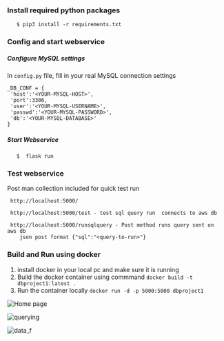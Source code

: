 

### Install required python packages

```
   $ pip3 install -r requirements.txt
```

### Config and start webservice

##### Configure MySQL settings

In ``config.py`` file, fill in your real MySQL connection settings

```
_DB_CONF = {
 'host':'<YOUR-MYSQL-HOST>',
 'port':3306,
 'user':'<YOUR-MYSQL-USERNAME>',
 'passwd':'<YOUR-MYSQL-PASSWORD>',
 'db':'<YOUR-MYSQL-DATABASE>'
}
```

##### Start Webservice

```
   $  flask run
```

### Test webservice 

Post man collection included for quick test run
```
 http://localhost:5000/
 
 http://localhost:5000/test - test sql query run  connects to aws db 
 
 http://localhost:5000/runsqlquery - Post method runs query sent on aws db
    json post format {"sql":"<query-to-run>"}

```
### Build and Run using docker 
1. install docker in your local pc and make sure it is running 
2. Build the docker container using commmand 
`docker build -t dbproject1:latest .`
3. Run the container locally 
`docker run -d -p 5000:5000 dbproject1`


![Home page](https://user-images.githubusercontent.com/18380025/184508000-1c85d4ab-cbb6-48d6-be1e-51eab2cd3d73.PNG)

![querying](https://user-images.githubusercontent.com/18380025/184508015-b4168837-1955-476d-aa61-3ff5bb2cf19e.PNG)

![data_f](https://user-images.githubusercontent.com/18380025/184508006-2e55b1c5-d343-4a2f-898c-c1dbd4f62979.PNG)






